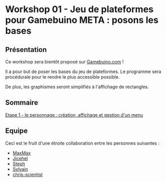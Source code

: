 
# Workshop 01 - Jeu de plateformes pour Gamebuino META : posons les bases

## Présentation

Ce workshop sera bientôt proposé sur [Gamebuino.com](https://gamebuino.com/) !

Il a pour but de poser les bases du jeu de plateformes. Le programme sera procédurale pour le rendre le plus accessible possible.

De plus, les graphismes seront simplifiés à l'affichage de rectangles.

## Sommaire

[Etape 1 - le personnage : création, affichage et gestion d'un menu](Tutoriels/part_01.MD)

## Equipe

Ceci est le fruit d'une étroite collaboration entre les personnes suivantes :

* [MaxMax](https://gamebuino.com/fr/@Max)
* [Jicehel](https://gamebuino.com/fr/@jicehel)
* [Steph](https://gamebuino.com/fr/@steph)
* [Sylvain](https://gamebuino.com/fr/@sylvain)
* [chris-scientist](https://gamebuino.com/fr/@chris-scientist)
